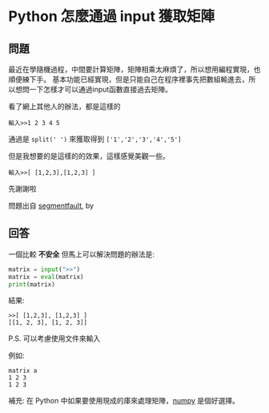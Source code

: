 # Python 怎麼通過 input 獲取矩陣

## 問題

最近在學隨機過程，中間要計算矩陣，矩陣相乘太麻煩了，所以想用編程實現，也順便練下手。
基本功能已經實現，但是只能自己在程序裡事先把數組輸進去，所以想問一下怎樣才可以通過input函數直接過去矩陣。

看了網上其他人的辦法，都是這樣的

```
輸入>>1 2 3 4 5
```

通過是 `split(' ')` 來獲取得到 `['1','2','3','4','5']`

但是我想要的是這樣的的效果，這樣感覺美觀一些。

```
輸入>>[ [1,2,3],[1,2,3] ]
```

先謝謝啦

問題出自 [segmentfault](https://segmentfault.com/q/1010000005137360/a-1020000005138345), by []()

## 回答

一個比較 **不安全** 但馬上可以解決問題的辦法是:

```python
matrix = input(">>")
matrix = eval(matrix)
print(matrix)
```

結果:

```
>>[ [1,2,3], [1,2,3] ]
[[1, 2, 3], [1, 2, 3]]
```

P.S. 可以考慮使用文件來輸入

例如:

```
matrix a
1 2 3
1 2 3
```

補充: 在 Python 中如果要使用現成的庫來處理矩陣，[numpy][1] 是個好選擇。


  [1]: http://www.numpy.org/
